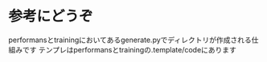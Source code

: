 # 参考にどうぞ

performansとtrainingにおいてあるgenerate.pyでディレクトリが作成される仕組みです
テンプレはperformansとtrainingの.template/codeにあります
